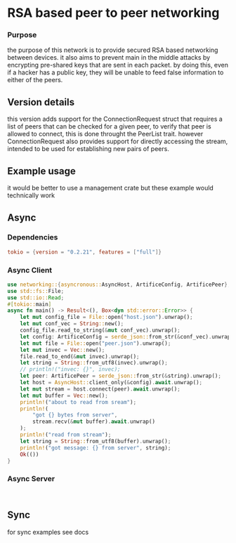# RSA based peer to peer networking
### Purpose
the purpose of this network is to provide secured RSA based networking between devices. it also aims to prevent main in the middle attacks by encrypting pre-shared keys that are sent in each packet. by doing this, even if a hacker has a public key, they will be unable to feed false information to either of the peers.

## Version details

this version adds support for the ConnectionRequest struct that requires a list of peers that can be checked for a given peer, to verify that peer is allowed to connect, this is done throught the PeerList trait. however ConnectionRequest also provides support for directly accessing the stream, intended to be used for establishing new pairs of peers.
## Example usage

it would be better to use a management crate but these example would technically work

## Async

### Dependencies

```toml
tokio = {version = "0.2.21", features = ["full"]}
```

### Async Client
```rust
use networking::{asyncronous::AsyncHost, ArtificeConfig, ArtificePeer};
use std::fs::File;
use std::io::Read;
#[tokio::main]
async fn main() -> Result<(), Box<dyn std::error::Error>> {
    let mut config_file = File::open("host.json").unwrap();
    let mut conf_vec = String::new();
    config_file.read_to_string(&mut conf_vec).unwrap();
    let config: ArtificeConfig = serde_json::from_str(&conf_vec).unwrap();
    let mut file = File::open("peer.json").unwrap();
    let mut invec = Vec::new();
    file.read_to_end(&mut invec).unwrap();
    let string = String::from_utf8(invec).unwrap();
    // println!("invec: {}", invec);
    let peer: ArtificePeer = serde_json::from_str(&string).unwrap();
    let host = AsyncHost::client_only(&config).await.unwrap();
    let mut stream = host.connect(peer).await.unwrap();
    let mut buffer = Vec::new();
    println!("about to read from sream");
    println!(
        "got {} bytes from server",
        stream.recv(&mut buffer).await.unwrap()
    );
    println!("read from stream");
    let string = String::from_utf8(buffer).unwrap();
    println!("got message: {} from server", string);
    Ok(())
}

```
### Async Server
```rust



```
## Sync

for sync examples see docs